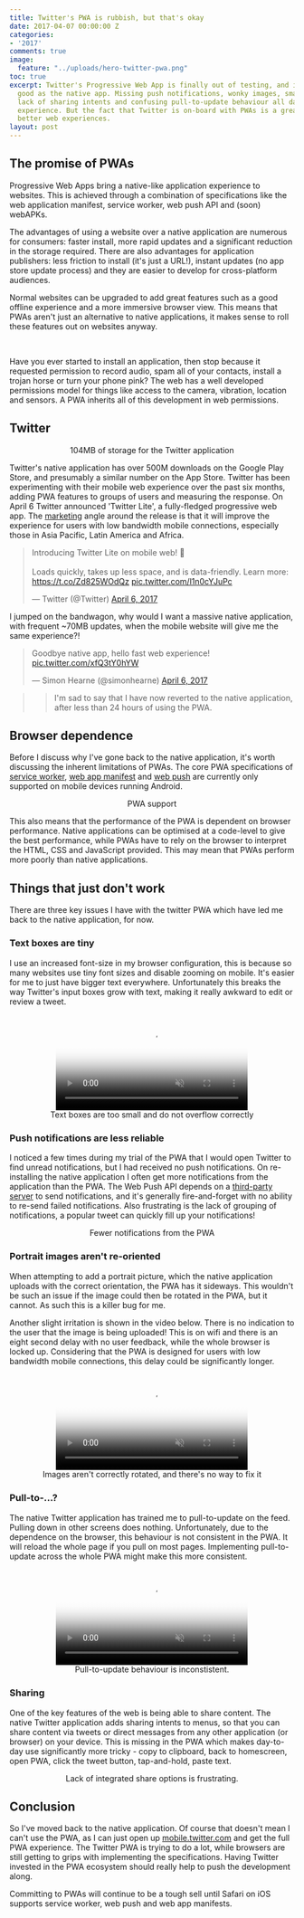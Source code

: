 ```yaml
---
title: Twitter's PWA is rubbish, but that's okay
date: 2017-04-07 00:00:00 Z
categories:
- '2017'
comments: true
image:
  feature: "../uploads/hero-twitter-pwa.png"
toc: true
excerpt: Twitter's Progressive Web App is finally out of testing, and it's not as
  good as the native app. Missing push notifications, wonky images, small text boxes,
  lack of sharing intents and confusing pull-to-update behaviour all damage the user
  experience. But the fact that Twitter is on-board with PWAs is a great step towards
  better web experiences.
layout: post
---
```


## The promise of PWAs

Progressive Web Apps bring a native-like application experience to websites. This is achieved through a combination of specifications like the web application manifest, service worker, web push API and (soon) webAPKs.

The advantages of using a website over a native application are numerous for consumers: faster install, more rapid updates and a significant reduction in the storage required. There are also advantages for application publishers: less friction to install (it's just a URL!), instant updates (no app store update process) and they are easier to develop for cross-platform audiences.

Normal websites can be upgraded to add great features such as a good offline experience and a more immersive browser view. This means that PWAs aren't just an alternative to native applications, it makes sense to roll these features out on websites anyway.

<br>

Have you ever started to install an application, then stop because it requested permission to record audio, spam all of your contacts, install a trojan horse or turn your phone pink? The web has a well developed permissions model for things like access to the camera, vibration, location and sensors. A PWA inherits all of this development in web permissions.

## Twitter

<figure align="center">
<img style="max-width:50%;" class="resp" data-width="50" data-src="https://webperf.ninja/uploads/twitter-app-size.png"/>
<figcaption>104MB of storage for the Twitter application</figcaption>
</figure>

Twitter's native application has over 500M downloads on the Google Play Store, and presumably a similar number on the App Store. Twitter has been experimenting with their mobile web experience over the past six months, adding PWA features to groups of users and measuring the response. On April 6 Twitter announced 'Twitter Lite', a fully-fledged progressive web app. The [marketing](https://blog.twitter.com/2017/introducing-twitter-lite) angle around the release is that it will improve the experience for users with low bandwidth mobile connections, especially those in Asia Pacific, Latin America and Africa.

<blockquote class="twitter-tweet" data-lang="en"><p lang="en" dir="ltr">Introducing Twitter Lite on mobile web! 📱<br><br>Loads quickly, takes up less space, and is data-friendly. Learn more: <a href="https://t.co/Zd825WOdQz">https://t.co/Zd825WOdQz</a> <a href="https://t.co/l1n0cYJuPc">pic.twitter.com/l1n0cYJuPc</a></p>&mdash; Twitter (@Twitter) <a href="https://twitter.com/Twitter/status/849866660882206721">April 6, 2017</a></blockquote>
<script async src="//platform.twitter.com/widgets.js" charset="utf-8"></script>

I jumped on the bandwagon, why would I want a massive native application, with frequent ~70MB updates, when the mobile website will give me the same experience?!

<blockquote class="twitter-tweet" data-lang="en"><p lang="en" dir="ltr">Goodbye native app, hello fast web experience! <a href="https://t.co/xfQ3tY0hYW">pic.twitter.com/xfQ3tY0hYW</a></p>&mdash; Simon Hearne (@simonhearne) <a href="https://twitter.com/simonhearne/status/849970819258343424">April 6, 2017</a></blockquote>
<script async src="//platform.twitter.com/widgets.js" charset="utf-8"></script>

> > I'm sad to say that I have now reverted to the native application, after less than 24 hours of using the PWA.

## Browser dependence

Before I discuss why I've gone back to the native application, it's worth discussing the inherent limitations of PWAs. The core PWA specifications of [service worker](http://caniuse.com/#feat=serviceworkers), [web app manifest](http://caniuse.com/#feat=web-app-manifest) and [web push](http://caniuse.com/#feat=push-api) are currently only supported on mobile devices running Android.

<figure align="center">
<img style="max-width:100%;" class="resp" data-width="100" data-src="https://webperf.ninja/uploads/caniuse-pwas.png"/>
<figcaption>PWA support</figcaption>
</figure>

This also means that the performance of the PWA is dependent on browser performance. Native applications can be optimised at a code-level to give the best performance, while PWAs have to rely on the browser to interpret the HTML, CSS and JavaScript provided. This may mean that PWAs perform more poorly than native applications.

## Things that just don't work

There are three key issues I have with the twitter PWA which have led me back to the native application, for now.

### Text boxes are tiny

I use an increased font-size in my browser configuration, this is because so many websites use tiny font sizes and disable zooming on mobile. It's easier for me to just have bigger text everywhere. Unfortunately this breaks the way Twitter's input boxes grow with text, making it really awkward to edit or review a tweet.

<figure align="center">
<video autoplay muted loop poster="/uploads/text.jpg" style="width:80%; max-width:480px;">
  <source src="/uploads/text.webm" type="video/webm">
  <source src="/uploads/text.mp4" type="video/mp4">
</video>
<figcaption>Text boxes are too small and do not overflow correctly</figcaption>
</figure>

### Push notifications are less reliable

I noticed a few times during my trial of the PWA that I would open Twitter to find unread notifications, but I had received no push notifications. On re-installing the native application I often get more notifications from the application than the PWA. The Web Push API depends on a [third-party server](https://developers.google.com/web/fundamentals/engage-and-retain/push-notifications/sending-messages) to send notifications, and it's generally fire-and-forget with no ability to re-send failed notifications.
Also frustrating is the lack of grouping of notifications, a popular tweet can quickly fill up your notifications!

<figure align="center">
<img style="max-width:60%;" class="resp" data-width="60" data-src="https://webperf.ninja/uploads/twitter-pwa-notifications.png"/>
<figcaption>Fewer notifications from the PWA</figcaption>
</figure>

### Portrait images aren't re-oriented

When attempting to add a portrait picture, which the native application uploads with the correct orientation, the PWA has it sideways. This wouldn't be such an issue if the image could then be rotated in the PWA, but it cannot. As such this is a killer bug for me.

Another slight irritation is shown in the video below. There is no indication to the user that the image is being uploaded! This is on wifi and there is an eight second delay with no user feedback, while the whole browser is locked up. Considering that the PWA is designed for users with low bandwidth mobile connections, this delay could be significantly longer.

<figure align="center">
<video autoplay muted loop poster="/uploads/image.jpg" style="width:80%; max-width:480px;">
  <source src="/uploads/image.webm" type="video/webm">
  <source src="/uploads/image.mp4" type="video/mp4">
</video>
<figcaption>Images aren't correctly rotated, and there's no way to fix it</figcaption>
</figure>

### Pull-to-...?

The native Twitter application has trained me to pull-to-update on the feed. Pulling down in other screens does nothing. Unfortunately, due to the dependence on the browser, this behaviour is not consistent in the PWA. It will reload the whole page if you pull on most pages. Implementing pull-to-update across the whole PWA might make this more consistent.

<figure align="center">
<video autoplay muted loop poster="/uploads/ptr.jpg" style="width:80%; max-width:480px;">
  <source src="/uploads/ptr.webm" type="video/webm">
  <source src="/uploads/ptr.mp4" type="video/mp4">
</video>
<figcaption>Pull-to-update behaviour is inconstistent.</figcaption>
</figure>

### Sharing

One of the key features of the web is being able to share content. The native Twitter application adds sharing intents to menus, so that you can share content via tweets or direct messages from any other application (or browser) on your device. This is missing in the PWA which makes day-to-day use significantly more tricky - copy to clipboard, back to homescreen, open PWA, click the tweet button, tap-and-hold, paste text.


<figure align="center">
<img style="max-width:60%;" class="resp" data-width="60" data-src="https://webperf.ninja/uploads/twitter-share-fail.png"/>
<figcaption>Lack of integrated share options is frustrating.</figcaption>
</figure>

## Conclusion

So I've moved back to the native application. Of course that doesn't mean I can't use the PWA, as I can just open up [mobile.twitter.com](https://mobile.twitter.com/) and get the full PWA experience. The Twitter PWA is trying to do a lot, while browsers are still getting to grips with implementing the specifications. Having Twitter invested in the PWA ecosystem should really help to push the development along.

Committing to PWAs will continue to be a tough sell until Safari on iOS supports service worker, web push and web app manifests.